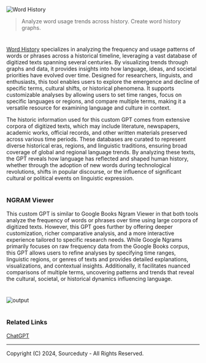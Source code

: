 ![Word History](https://github.com/user-attachments/assets/063fde93-6ab2-4221-a6be-d949e020ee81)

> Analyze word usage trends across history. Create word history graphs.
#

[Word History](https://chatgpt.com/g/g-6739c3687160819197b65cf8547f5df1-word-history) specializes in analyzing the frequency and usage patterns of words or phrases across a historical timeline, leveraging a vast database of digitized texts spanning several centuries. By visualizing trends through graphs and data, it provides insights into how language, ideas, and societal priorities have evolved over time. Designed for researchers, linguists, and enthusiasts, this tool enables users to explore the emergence and decline of specific terms, cultural shifts, or historical phenomena. It supports customizable analyses by allowing users to set time ranges, focus on specific languages or regions, and compare multiple terms, making it a versatile resource for examining language and culture in context.

The historic information used for this custom GPT comes from extensive corpora of digitized texts, which may include literature, newspapers, academic works, official records, and other written materials preserved across various time periods. These databases are curated to represent diverse historical eras, regions, and linguistic traditions, ensuring broad coverage of global and regional language trends. By analyzing these texts, the GPT reveals how language has reflected and shaped human history, whether through the adoption of new words during technological revolutions, shifts in popular discourse, or the influence of significant cultural or political events on linguistic expression.

#
### NGRAM Viewer

This custom GPT is similar to Google Books Ngram Viewer in that both tools analyze the frequency of words or phrases over time using large corpora of digitized texts. However, this GPT goes further by offering deeper customization, richer comparative analysis, and a more interactive experience tailored to specific research needs. While Google Ngrams primarily focuses on raw frequency data from the Google Books corpus, this GPT allows users to refine analyses by specifying time ranges, linguistic regions, or genres of texts and provides detailed explanations, visualizations, and contextual insights. Additionally, it facilitates nuanced comparisons of multiple terms, uncovering patterns and trends that reveal the cultural, societal, or historical dynamics influencing language.

#

![output](https://github.com/user-attachments/assets/c7748599-de93-4e38-a8ed-00149015c7b5)

#
### Related Links

[ChatGPT](https://github.com/sourceduty/ChatGPT)

***
Copyright (C) 2024, Sourceduty - All Rights Reserved.
